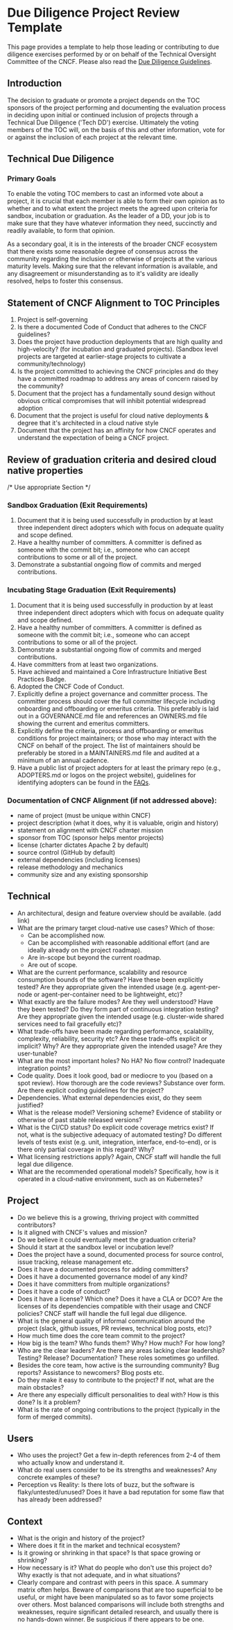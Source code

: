 # Due Diligence Project Review Template
This page provides a template to help those leading or contributing to due diligence exercises performed by or on behalf of the Technical Oversight Committee of the CNCF. Please also read the [Due Diligence Guidelines](https://github.com/cncf/toc/blob/main/process/due-diligence-guidelines.md). 

## Introduction
The decision to graduate or promote a project depends on the TOC sponsors of the project performing and documenting the evaluation process in deciding upon initial or continued inclusion of projects through a Technical Due Diligence ('Tech DD') exercise. Ultimately the voting members of the TOC will, on the basis of this and other information, vote for or against the inclusion of each project at the relevant time.

## Technical Due Diligence
### Primary Goals
To enable the voting TOC members to cast an informed vote about a project, it is crucial that each member is able to form their own opinion as to whether and to what extent the project meets the agreed upon criteria for sandbox, incubation or graduation. As the leader of a DD, your job is to make sure that they have whatever information they need, succinctly and readily available, to form that opinion.

As a secondary goal, it is in the interests of the broader CNCF ecosystem that there exists some reasonable degree of consensus across the community regarding the inclusion or otherwise of projects at the various maturity levels. Making sure that the relevant information is available, and any disagreement or misunderstanding as to it's validity are ideally resolved, helps to foster this consensus.

## Statement of CNCF Alignment to TOC Principles
1. Project is self-governing
2. Is there a documented Code of Conduct that adheres to the CNCF guidelines?
3. Does the project have production deployments that are high quality and high-velocity? (for incubation and graduated projects).
(Sandbox level projects are targeted at earlier-stage projects to cultivate a community/technology)
4. Is the project committed to achieving the CNCF principles and do they have a committed roadmap to address any areas of concern raised by the community?
5. Document that the project has a fundamentally sound design without obvious critical compromises that will inhibit potential widespread adoption
6. Document that the project is useful for cloud native deployments & degree that it's architected in a cloud native style
7. Document that the project has an affinity for how CNCF operates and understand the expectation of being a CNCF project.

## Review of graduation criteria and desired cloud native properties
/* Use appropriate Section */

### Sandbox Graduation (Exit Requirements)
1. Document that it is being used successfully in production by at least three independent direct adopters which with focus on adequate quality and scope defined.
2. Have a healthy number of committers. A committer is defined as someone with the commit bit; i.e., someone who can accept contributions to some or all of the project.
3. Demonstrate a substantial ongoing flow of commits and merged contributions.

### Incubating Stage Graduation (Exit Requirements)
1. Document that it is being used successfully in production by at least three independent direct adopters which with focus on adequate quality and scope defined.
2. Have a healthy number of committers. A committer is defined as someone with the commit bit; i.e., someone who can accept contributions to some or all of the project.
3. Demonstrate a substantial ongoing flow of commits and merged contributions.
4. Have committers from at least two organizations.
5. Have achieved and maintained a Core Infrastructure Initiative Best Practices Badge.
6. Adopted the CNCF Code of Conduct.
7. Explicitly define a project governance and committer process. The committer process should cover the full committer lifecycle including onboarding and offboarding or emeritus criteria. This preferably is laid out in a GOVERNANCE.md file and references an OWNERS.md file showing the current and emeritus committers.
8. Explicitly define the criteria, process and offboarding or emeritus conditions for project maintainers; or those who may interact with the CNCF on behalf of the project. The list of maintainers should be preferably be stored in a MAINTAINERS.md file and audited at a minimum of an annual cadence.
9. Have a public list of project adopters for at least the primary repo (e.g., ADOPTERS.md or logos on the project website), guidelines for identifying adopters can be found in the [FAQs](https://github.com/cncf/toc/blob/main/FAQ.md#what-is-the-definition-of-an-adopter).

### Documentation of CNCF Alignment (if not addressed above):
* name of project (must be unique within CNCF)
* project description (what it does, why it is valuable, origin and history)
* statement on alignment with CNCF charter mission
* sponsor from TOC (sponsor helps mentor projects)
* license (charter dictates Apache 2 by default)
* source control (GitHub by default)
* external dependencies (including licenses)
* release methodology and mechanics
* community size and any existing sponsorship

## Technical
* An architectural, design and feature overview should be available. (add link)
* What are the primary target cloud-native use cases? Which of those:
  * Can be accomplished now.
  * Can be accomplished with reasonable additional effort (and are ideally already on the project roadmap).
  * Are in-scope but beyond the current roadmap.
  * Are out of scope.
* What are the current performance, scalability and resource consumption bounds of the software? Have these been explicitly tested? Are they appropriate given the intended usage (e.g. agent-per-node or agent-per-container need to be lightweight, etc)?
* What exactly are the failure modes? Are they well understood? Have they been tested? Do they form part of continuous integration testing? Are they appropriate given the intended usage (e.g. cluster-wide shared services need to fail gracefully etc)?
* What trade-offs have been made regarding performance, scalability, complexity, reliability, security etc? Are these trade-offs explicit or implicit? Why? Are they appropriate given the intended usage? Are they user-tunable?
* What are the most important holes? No HA? No flow control? Inadequate integration points?
* Code quality. Does it look good, bad or mediocre to you (based on a spot review). How thorough are the code reviews? Substance over form. Are there explicit coding guidelines for the project?
* Dependencies. What external dependencies exist, do they seem justified?
* What is the release model? Versioning scheme? Evidence of stability or otherwise of past stable released versions?
* What is the CI/CD status? Do explicit code coverage metrics exist? If not, what is the subjective adequacy of automated testing? Do different levels of tests exist (e.g. unit, integration, interface, end-to-end), or is there only partial coverage in this regard? Why?
* What licensing restrictions apply? Again, CNCF staff will handle the full legal due diligence.
* What are the recommended operational models? Specifically, how is it operated in a cloud-native environment, such as on Kubernetes?

## Project
* Do we believe this is a growing, thriving project with committed contributors?
* Is it aligned with CNCF's values and mission?
* Do we believe it could eventually meet the graduation criteria?
* Should it start at the sandbox level or incubation level?
* Does the project have a sound, documented process for source control, issue tracking, release management etc.
* Does it have a documented process for adding committers?
* Does it have a documented governance model of any kind?
* Does it have committers from multiple organizations?
* Does it have a code of conduct?
* Does it have a license? Which one? Does it have a CLA or DCO? Are the licenses of its dependencies compatible with their usage and CNCF policies? CNCF staff will handle the full legal due diligence.
* What is the general quality of informal communication around the project (slack, github issues, PR reviews, technical blog posts, etc)?
* How much time does the core team commit to the project?
* How big is the team? Who funds them? Why? How much? For how long?
* Who are the clear leaders? Are there any areas lacking clear leadership? Testing? Release? Documentation? These roles sometimes go unfilled.
* Besides the core team, how active is the surrounding community? Bug reports? Assistance to newcomers? Blog posts etc.
* Do they make it easy to contribute to the project? If not, what are the main obstacles?
* Are there any especially difficult personalities to deal with? How is this done? Is it a problem?
* What is the rate of ongoing contributions to the project (typically in the form of merged commits).

## Users
* Who uses the project? Get a few in-depth references from 2-4 of them who actually know and understand it.
* What do real users consider to be its strengths and weaknesses? Any concrete examples of these?
* Perception vs Reality: Is there lots of buzz, but the software is flaky/untested/unused? Does it have a bad reputation for some flaw that has already been addressed?

## Context
* What is the origin and history of the project?
* Where does it fit in the market and technical ecosystem?
* Is it growing or shrinking in that space? Is that space growing or shrinking?
* How necessary is it? What do people who don't use this project do? Why exactly is that not adequate, and in what situations?
* Clearly compare and contrast with peers in this space. A summary matrix often helps. Beware of comparisons that are too superficial to be useful, or might have been manipulated so as to favor some projects over others. Most balanced comparisons will include both strengths and weaknesses, require significant detailed research, and usually there is no hands-down winner. Be suspicious if there appears to be one.
